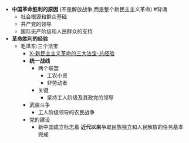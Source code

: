 - **中国革命胜利的原因** (不是解放战争,而是整个新民主主义革命) #背诵 
	- 社会根源和群众基础
	- 共产党的领导
	- 国际无产阶级和人民群众的支持
- **革命胜利的经验**
	- 毛泽东:三个法宝
		- [X-新民主主义革命的三大法宝-总经验](X-新民主主义革命的三大法宝-总经验.md)
		- **统一战线**
			- 两个联盟
				- 工农小资
				- 非劳动者
			- 关键
				- 坚持工人阶级及其政党的领导
		- 武装斗争
			- 工人阶级领导的农民战争
		- 党的建设
			- 新中国成立标志着 **近代以来**争取民族独立和人民解放的任务基本完成